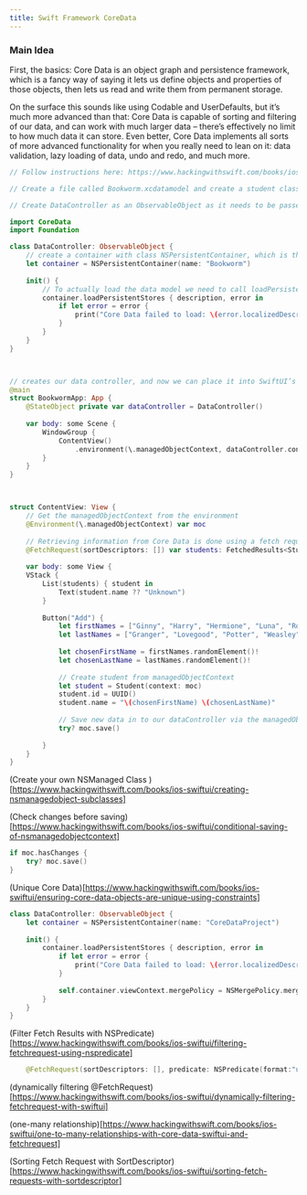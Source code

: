 ```yaml
---
title: Swift Framework CoreData
---
```


### Main Idea
First, the basics: Core Data is an object graph and persistence framework, which is a fancy way of saying it lets us define objects and properties of those objects, then lets us read and write them from permanent storage.

On the surface this sounds like using Codable and UserDefaults, but it’s much more advanced than that: Core Data is capable of sorting and filtering of our data, and can work with much larger data – there’s effectively no limit to how much data it can store. Even better, Core Data implements all sorts of more advanced functionality for when you really need to lean on it: data validation, lazy loading of data, undo and redo, and much more.


```swift
// Follow instructions here: https://www.hackingwithswift.com/books/ios-swiftui/how-to-combine-core-data-and-swiftui

// Create a file called Bookworm.xcdatamodel and create a student class with name and id

// Create DataController as an ObservableObject as it needs to be passed around via a Environment PropertyWrapper

import CoreData
import Foundation

class DataController: ObservableObject {
    // create a container with class NSPersistentContainer, which is the Core Data type responsible for loading a data model and giving us access to the data inside
    let container = NSPersistentContainer(name: "Bookworm")
    
    init() {
        // To actually load the data model we need to call loadPersistentStores() on our container, which tells Core Data to access our saved data according to the data model in Bookworm.xcdatamodeld.
        container.loadPersistentStores { description, error in
            if let error = error {
                print("Core Data failed to load: \(error.localizedDescription)")
            }
        }
    }
}



// creates our data controller, and now we can place it into SwiftUI’s environment by adding a new modifier to the ContentView() line:
@main
struct BookwormApp: App {
    @StateObject private var dataController = DataController()
    
    var body: some Scene {
        WindowGroup {
            ContentView()
                .environment(\.managedObjectContext, dataController.container.viewContext)
        }
    }
}



struct ContentView: View {
    // Get the managedObjectContext from the environment
    @Environment(\.managedObjectContext) var moc
    
    // Retrieving information from Core Data is done using a fetch request – we describe what we want, how it should sorted, and whether any filters should be used, and Core Data sends back all the matching data. We need to make sure that this fetch request stays up to date over time, so that as students are created or removed our UI stays synchronized.
    @FetchRequest(sortDescriptors: []) var students: FetchedResults<Student>
    
    var body: some View {
    VStack {
        List(students) { student in
            Text(student.name ?? "Unknown")
        }
        
        Button("Add") {
            let firstNames = ["Ginny", "Harry", "Hermione", "Luna", "Ron"]
            let lastNames = ["Granger", "Lovegood", "Potter", "Weasley"]
            
            let chosenFirstName = firstNames.randomElement()!
            let chosenLastName = lastNames.randomElement()!
            
            // Create student from managedObjectContext 
            let student = Student(context: moc)
            student.id = UUID()
            student.name = "\(chosenFirstName) \(chosenLastName)"
            
            // Save new data in to our dataController via the managedObjectContext
            try? moc.save()
            
        }
    }
}

```

(Create your own NSManaged Class )[https://www.hackingwithswift.com/books/ios-swiftui/creating-nsmanagedobject-subclasses]

(Check changes before saving)[https://www.hackingwithswift.com/books/ios-swiftui/conditional-saving-of-nsmanagedobjectcontext]

```swift
if moc.hasChanges {
    try? moc.save()
}
```

(Unique Core Data)[https://www.hackingwithswift.com/books/ios-swiftui/ensuring-core-data-objects-are-unique-using-constraints]


```swift
class DataController: ObservableObject {
    let container = NSPersistentContainer(name: "CoreDataProject")
    
    init() {
        container.loadPersistentStores { description, error in
            if let error = error {
                print("Core Data failed to load: \(error.localizedDescription)")
            }
            
            self.container.viewContext.mergePolicy = NSMergePolicy.mergeByPropertyObjectTrump
        }
    }
}

```

(Filter Fetch Results with NSPredicate)[https://www.hackingwithswift.com/books/ios-swiftui/filtering-fetchrequest-using-nspredicate]


```swift
    @FetchRequest(sortDescriptors: [], predicate: NSPredicate(format:"universe IN %@", ["Aliens", "Firefly", "Star Trek"])) var ships: FetchedResults<Ship>
```

(dynamically filtering @FetchRequest)[https://www.hackingwithswift.com/books/ios-swiftui/dynamically-filtering-fetchrequest-with-swiftui]

(one-many relationship)[https://www.hackingwithswift.com/books/ios-swiftui/one-to-many-relationships-with-core-data-swiftui-and-fetchrequest]

(Sorting Fetch Request with SortDescriptor)[https://www.hackingwithswift.com/books/ios-swiftui/sorting-fetch-requests-with-sortdescriptor]
